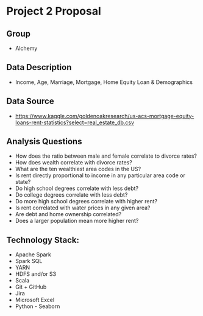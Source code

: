 # Project 2 Proposal

## Group
- Alchemy

## Data Description
- Income, Age, Marriage, Mortgage, Home Equity Loan & Demographics

## Data Source
- https://www.kaggle.com/goldenoakresearch/us-acs-mortgage-equity-loans-rent-statistics?select=real_estate_db.csv 

## Analysis Questions
- How does the ratio between male and female correlate to divorce rates?
- How does wealth correlate with divorce rates?
- What are the ten wealthiest area codes in the US?
- Is rent directly proportional to income in any particular area code or state?
- Do high school degrees correlate with less debt?
- Do college degrees correlate with less debt?
- Do more high school degrees correlate with higher rent?
- Is rent correlated with water prices in any given area?
- Are debt and home ownership correlated?
- Does a larger population mean more higher rent?

## Technology Stack:
- Apache Spark
- Spark SQL
- YARN
- HDFS and/or S3
- Scala
- Git + GitHub
- Jira
- Microsoft Excel
- Python - Seaborn